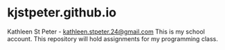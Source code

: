 # kjstpeter.github.io
Kathleen St Peter - kathleen.stpeter.24@gmail.com
This is my school account.
This repository will hold assignments for my programming class.